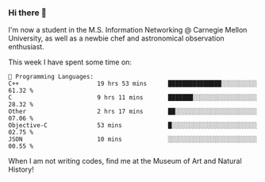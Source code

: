 ### Hi there 👋

I'm now a student in the M.S. Information Networking @ Carnegie Mellon University, as well as a newbie chef and astronomical observation enthusiast. 



<!--START_SECTION:waka-->
This week I have spent some time on: 

```text
💬 Programming Languages: 
C++                      19 hrs 53 mins      ███████████████░░░░░░░░░░   61.32 % 
C                        9 hrs 11 mins       ███████░░░░░░░░░░░░░░░░░░   28.32 % 
Other                    2 hrs 17 mins       ██░░░░░░░░░░░░░░░░░░░░░░░   07.06 % 
Objective-C              53 mins             █░░░░░░░░░░░░░░░░░░░░░░░░   02.75 % 
JSON                     10 mins             ░░░░░░░░░░░░░░░░░░░░░░░░░   00.55 % 
```


<!--END_SECTION:waka-->

When I am not writing codes, find me at the Museum of Art and Natural History!
